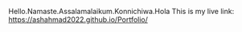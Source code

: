 Hello.Namaste.Assalamalaikum.Konnichiwa.Hola
This is my live link:  https://ashahmad2022.github.io/Portfolio/